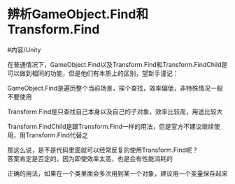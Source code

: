 # 辨析GameObject.Find和Transform.Find

#内容/Unity 

在普通情况下，GameObject.Find以及Transform.Find和Transform.FindChild是可以做到相同的功能，但是他们有本质上的区别，望新手谨记：


GameObject.Find是遍历整个当前场景，挨个查找，效率偏低，非特殊情况一般不要使用

  

Transform.Find是只查找自己本身以及自己的子对象，效率比较高，用途比较大

  

Transform.FindChild是跟Transform.Find一样的用法，但是官方不建议继续使用，用Transform.Find代替之

  

那这么说，是不是代码里面就可以经常反复的使用Transform.Find呢？   
答案肯定是否定的，因为即使效率太高，也是会有性能消耗的   

正确的用法，如果在一个类里面会多次用到某一个对象，建议用一个变量保存起来